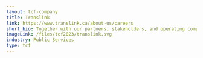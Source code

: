 ```yaml
---
layout: tcf-company
title: Translink
link: https://www.translink.ca/about-us/careers
short_bio: Together with our partners, stakeholders, and operating companies, TransLink plans and manages the region’s transportation system. We’re dedicated to creating and sustaining a transportation system that meets the needs of customers, residents, businesses, and goods movers in a way that protects the environment and supports the economic and social objectives of the region.
imageLink: /files/tcf2023/translink.svg
industry: Public Services
type: tcf
---
```

